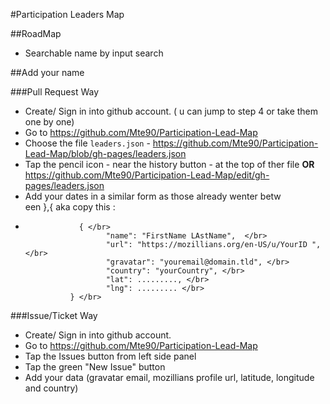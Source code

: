 #Participation Leaders Map

##RoadMap

* Searchable name by input search

##Add your name

###Pull Request Way

* Create/ Sign in into github account. ( u can jump to step 4 or take them one by one)
* Go to https://github.com/Mte90/Participation-Lead-Map
* Choose the file `leaders.json` - https://github.com/Mte90/Participation-Lead-Map/blob/gh-pages/leaders.json 
* Tap the pencil icon - near the history button - at the top of ther file <b> OR </b> https://github.com/Mte90/Participation-Lead-Map/edit/gh-pages/leaders.json 
* Add your dates in a similar form as those already wenter betw </br>een },{ aka copy this : </br>
*                 { </br>
                        "name": "FirstName LAstName",  </br>
                        "url": "https://mozillians.org/en-US/u/YourID ", </br>
                        "gravatar": "youremail@domain.tld", </br>
                        "country": "yourCountry", </br>
                        "lat": ........., </br>
                        "lng": ......... </br>
                } </br>

###Issue/Ticket Way

* Create/ Sign in into github account. 
* Go to https://github.com/Mte90/Participation-Lead-Map 
* Tap the Issues button from left side panel
* Tap the green "New Issue" button
* Add your data (gravatar email, mozillians profile url, latitude, longitude and country)
